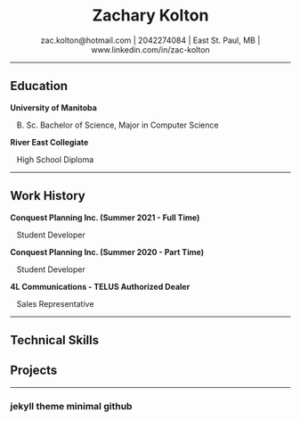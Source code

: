 <h1 style="text-align: center;"><strong>Zachary Kolton</strong></h1>

<p style="text-align: center;">zac.kolton@hotmail.com | 2042274084 | East St. Paul, MB | www.linkedin.com/in/zac-kolton </p>

---

<h2><strong>Education</strong></h2>

<p><strong>University of Manitoba</strong></p>
<p>&nbsp;&nbsp;&nbsp;B. Sc. Bachelor of Science, Major in Computer Science</p>

<p><strong>River East Collegiate</strong></p>
<p>&nbsp;&nbsp;&nbsp;High School Diploma</p>

---

<h2><strong>Work History</strong></h2>

<p><strong>Conquest Planning Inc. (Summer 2021 - Full Time)</strong></p>
<p>&nbsp;&nbsp;&nbsp;Student Developer</p>

<p><strong>Conquest Planning Inc. (Summer 2020 - Part Time)</strong></p>
<p>&nbsp;&nbsp;&nbsp;Student Developer</p>

<p><strong>4L Communications - TELUS Authorized Dealer</strong></p>
<p>&nbsp;&nbsp;&nbsp;Sales Representative</p>

---

<h2><strong>Technical Skills</strong></h2>


<h2><strong>Projects</strong></h2>


---
### jekyll theme minimal github
